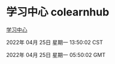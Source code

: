 # 学习中心 colearnhub
[学习中心](http://59.174.24.91:56308/colearnhub/)

2022年 04月 25日 星期一 13:50:02 CST

2022年 04月 25日 星期一 05:50:02 GMT
